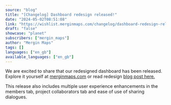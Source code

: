```yaml
---
source: "blog"
title: "[Changelog] Dashboard redesign released!"
date: "2024-05-02T08:51:08"
link: "https://wishlist.merginmaps.com/changelog/dashboard-redesign-released?utm_source=qgis"
draft: "false"
showcase: "planet"
subscribers: ["mergin_maps"]
author: "Mergin Maps"
tags: []
languages: ["en_gb"]
available_languages: ["en_gb"]
---
```


<p>We are excited to share that our redesigned dashboard has been released. Explore it yourself at <a href="http://merginmaps.com" rel="noopener noreferrer nofollow" target="_blank">merginmaps.com</a> or read redesign <a href="https://merginmaps.com/blog/mergin-maps-app-is-getting-a-fresh-new-look" rel="noopener noreferrer nofollow" target="_blank">blog post here.</a></p><p></p><p>This release also includes multiple user experience enhancements in the members tab, project collaborators tab and ease of use of sharing dialogues.</p>
